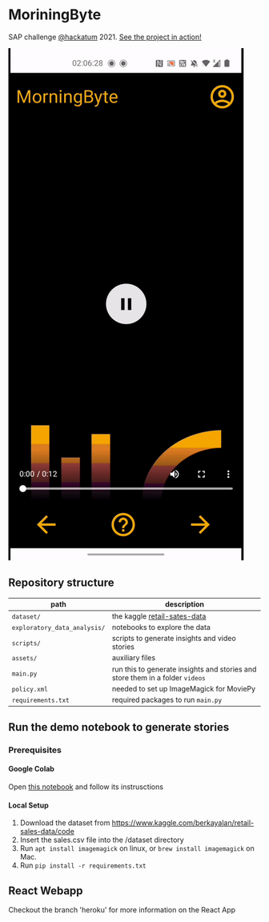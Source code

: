 # MoriningByte
SAP challenge [@hackatum](https://hack.tum.de) 2021.
[See the project in action!](https://animated-data-stories-1.herokuapp.com/)

![Gif of the webapp](assets/screen.gif)

## Repository structure
|path|description|
|---|-----------|
|`dataset/`|the kaggle  [retail-sates-data](https://www.kaggle.com/berkayalan/retail-sales-data)|
|`exploratory_data_analysis/`|notebooks to explore the data|
|`scripts/`|scripts to generate insights and video stories|
|`assets/`|auxiliary files|
|`main.py`|run this to generate insights and stories and store them in a folder `videos`|
|`policy.xml`|needed to set up ImageMagick for MoviePy|
|`requirements.txt`|required packages to run `main.py`|

## Run the demo notebook to generate stories
### Prerequisites
#### Google Colab
Open [this notebook](https://colab.research.google.com/drive/1y0k3lBn_F00UHA3SiNzIDMv5Ve6vZmpb?usp=sharing) and follow its instrusctions

#### Local Setup
1. Download the dataset from https://www.kaggle.com/berkayalan/retail-sales-data/code
2. Insert the sales.csv file into the /dataset directory
3. Run `apt install imagemagick` on linux, or `brew install imagemagick` on Mac.
4. Run `pip install -r requirements.txt`

## React Webapp 
Checkout the branch 'heroku' for more information on the React App
